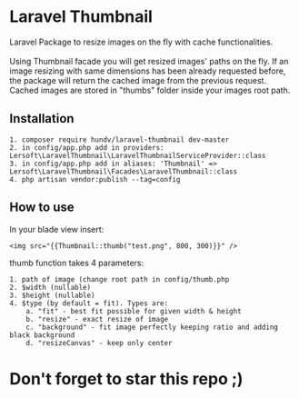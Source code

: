 # Laravel Thumbnail

Laravel Package to resize images on the fly with cache functionalities. <br/><br/>
Using Thumbnail facade you will get resized images' paths on the fly. If an image resizing with same dimensions has been already requested before, the package will return the cached image from the previous request. Cached images are stored in "thumbs" folder inside your images root path. 

## Installation

    1. composer require hundv/laravel-thumbnail dev-master
    2. in config/app.php add in providers: Lersoft\LaravelThumbnail\LaravelThumbnailServiceProvider::class
    3. in config/app.php add in aliases: 'Thumbnail' => Lersoft\LaravelThumbnail\Facades\LaravelThumbnail::class
    4. php artisan vendor:publish --tag=config
    
## How to use

In your blade view insert:
    
    <img src="{{Thumbnail::thumb("test.png", 800, 300)}}" />
    
thumb function takes 4 parameters:

    1. path of image (change root path in config/thumb.php
    2. $width (nullable)
    3. $height (nullable)
    4. $type (by default = fit). Types are:
        a. "fit" - best fit possible for given width & height
        b. "resize" - exact resize of image
        c. "background" - fit image perfectly keeping ratio and adding black background
        d. "resizeCanvas" - keep only center

# Don't forget to star this repo ;)
